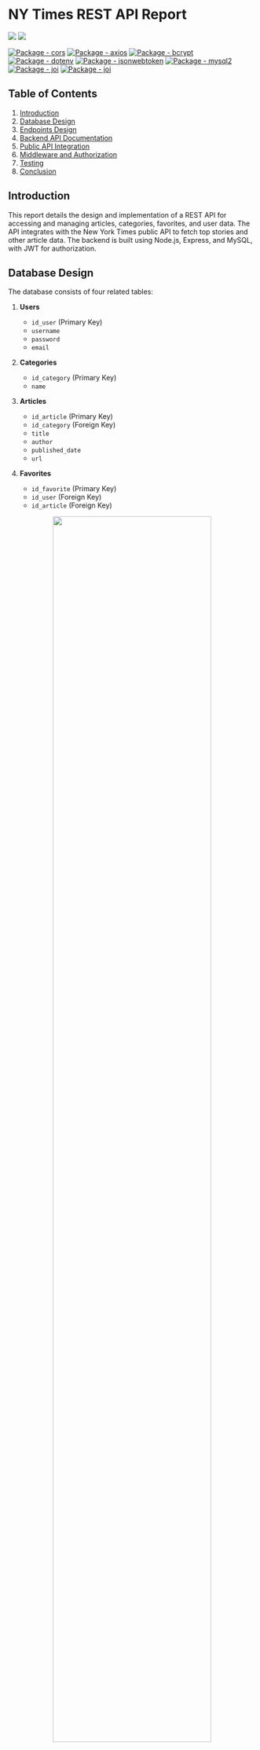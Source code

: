 # NY Times REST API Report

<p>
<a href="https://www.npmjs.com/package/node"><img src="https://img.shields.io/badge/Node.js-43853D?style=for-the-badge&logo=node.js&logoColor=white"></a>
<a href="https://www.npmjs.com/package/express"><img src="https://img.shields.io/badge/Express.js-404D59?style=for-the-badge"></a>
</p>

<p>
    <a href="https://www.npmjs.com/package/cors"><img src="https://img.shields.io/github/package-json/dependency-version/WildanFadillah1512/NyTimesAPI/cors?color=green" alt="Package - cors"></a>
    <a href="https://www.npmjs.com/package/axios"><img src="https://img.shields.io/github/package-json/dependency-version/WildanFadillah1512/NyTimesAPI/axios?color=green" alt="Package - axios"></a>
    <a href="https://www.npmjs.com/package/bcrypt"><img src="https://img.shields.io/github/package-json/dependency-version/WildanFadillah1512/NyTimesAPI/bcryptjs?color=green" alt="Package - bcrypt"></a>
    <a href="https://www.npmjs.com/package/dotenv"><img src="https://img.shields.io/github/package-json/dependency-version/WildanFadillah1512/NyTimesAPI/dotenv?color=green" alt="Package - dotenv"></a>
    <a href="https://www.npmjs.com/package/jsonwebtoken"><img src="https://img.shields.io/github/package-json/dependency-version/WildanFadillah1512/NyTimesAPI/jsonwebtoken?color=green" alt="Package - jsonwebtoken"></a>
    <a href="https://www.npmjs.com/package/mysql2"><img src="https://img.shields.io/github/package-json/dependency-version/WildanFadillah1512/NyTimesAPI/mysql2?color=green" alt="Package - mysql2"></a>
    <a href="https://www.npmjs.com/package/joi"><img src="https://img.shields.io/github/package-json/dependency-version/WildanFadillah1512/NyTimesAPI/joi?color=green" alt="Package - joi"></a>
    <a href="https://www.npmjs.com/package/nodemon"><img src="https://img.shields.io/github/package-json/dependency-version/WildanFadillah1512/NyTimesAPI/nodemon?color=green" alt="Package - joi"></a>
</p>

## Table of Contents

1. [Introduction](#introduction)
2. [Database Design](#database-design)
3. [Endpoints Design](#endpoints-design)
4. [Backend API Documentation](#backend-api-documentation)
5. [Public API Integration](#public-api-integration)
6. [Middleware and Authorization](#middleware-and-authorization)
7. [Testing](#testing)
8. [Conclusion](#conclusion)

## Introduction

This report details the design and implementation of a REST API for accessing and managing articles, categories, favorites, and user data. The API integrates with the New York Times public API to fetch top stories and other article data. The backend is built using Node.js, Express, and MySQL, with JWT for authorization.

## Database Design

The database consists of four related tables:

1. **Users**

   - `id_user` (Primary Key)
   - `username`
   - `password`
   - `email`

2. **Categories**

   - `id_category` (Primary Key)
   - `name`

3. **Articles**

   - `id_article` (Primary Key)
   - `id_category` (Foreign Key)
   - `title`
   - `author`
   - `published_date`
   - `url`

4. **Favorites**
   - `id_favorite` (Primary Key)
   - `id_user` (Foreign Key)
   - `id_article` (Foreign Key)

<p align="center">
        <img width=80% src="./images/erd.png" />
</p>

## Endpoints Design

The API provides a total of **24 endpoints** for managing articles, categories, favorites, and user data, as well as fetching data from the [New York Times API](https://developer.nytimes.com/).

## Backend API Documentation

### Users

- **POST /api/users/register**

  - Parameters: `username`, `password`, `email`
  - Expected Result: `{ message: "User registered successfully" }`

- **POST /api/users/login**

  - Parameters: `username`, `password`, `email`
  - Expected Result: `{ token: "JWT_TOKEN" }`

- **GET /api/users/profile**

  - Headers: `Authorization: Bearer JWT_TOKEN`
  - Expected Result: `{ username, email }`

- **PUT /api/users/profile**

  - Headers: `Authorization: Bearer JWT_TOKEN`
  - Parameters: `username`, `password`, `email`
  - Expected Result: `{ message: "User updated successfully" }`

- **DELETE /api/users/profile**
  - Headers: `Authorization: Bearer JWT_TOKEN`
  - Expected Result: `{ message: "User deleted successfully" }`

### Articles

- **GET /api/articles**

  - Headers: `Authorization: Bearer JWT_TOKEN`
  - Expected Result: `[ { id_article, title, author, published_date, url, category } ]`

- **POST /api/articles**

  - Headers: `Authorization: Bearer JWT_TOKEN`
  - Parameters: `id_category`, `title`, `author`, `published_date`, `url`
  - Expected Result: `{ message: "Article added successfully" }`

- **PUT /api/articles/:id_article**

  - Headers: `Authorization: Bearer JWT_TOKEN`
  - Parameters: `title`, `author`, `published_date`, `url`, `id_category`
  - Expected Result: `{ message: "Article updated successfully" }`

- **DELETE /api/articles/:id_article**
  - Headers: `Authorization: Bearer JWT_TOKEN`
  - Expected Result: `{ message: "Article deleted successfully" }`

### Categories

- **GET /api/categories**

  - Headers: `Authorization: Bearer JWT_TOKEN`
  - Expected Result: `[ { id_category, name } ]`

- **POST /api/categories**

  - Headers: `Authorization: Bearer JWT_TOKEN`
  - Parameters: `name`
  - Expected Result: `{ message: "Category added successfully" }`

- **PUT /api/categories/:id_category**

  - Headers: `Authorization: Bearer JWT_TOKEN`
  - Parameters: `name`
  - Expected Result: `{ message: "Category updated successfully" }`

- **DELETE /api/categories/:id_category**
  - Headers: `Authorization: Bearer JWT_TOKEN`
  - Expected Result: `{ message: "Category deleted successfully" }`

### Favorites

- **GET /api/favorites**

  - Headers: `Authorization: Bearer JWT_TOKEN`
  - Expected Result: `[ { id_favorite, title, author, published_date, url, category } ]`

- **POST /api/favorites**

  - Headers: `Authorization: Bearer JWT_TOKEN`
  - Parameters: `id_article`
  - Expected Result: `{ message: "Added to favorites" }`

- **PUT /api/favorites/:id_favorite**

  - Headers: `Authorization: Bearer JWT_TOKEN`
  - Parameters: `id_article`
  - Expected Result: `{ message: "Favorite updated successfully" }`

- **DELETE /api/favorites/:id_favorite**
  - Headers: `Authorization: Bearer JWT_TOKEN`
  - Expected Result: `{ message: "Removed from favorites" }`

### NY Times

- **GET /api/nyt/top-stories**

  - Headers: `Authorization: Bearer JWT_TOKEN`
  - Expected Result: `{ results: [ ... ] }`

- **GET /api/nyt/search**

  - Headers: `Authorization: Bearer JWT_TOKEN`
  - Parameters: `query`
  - Expected Result: `{ results: [ ... ] }`

- **GET /api/nyt/search/date**

  - Headers: `Authorization: Bearer JWT_TOKEN`
  - Parameters: `query`, `begin_date`, `end_date`
  - Expected Result: `{ results: [ ... ] }`

- **GET /api/nyt/top-stories/:category**

  - Headers: `Authorization: Bearer JWT_TOKEN`
  - Parameters: `category`
  - Expected Result: `{ results: [ ... ] }`

- **GET /api/nyt/most-shared/:period**

  - Headers: `Authorization: Bearer JWT_TOKEN`
  - Parameters: `period`
  - Expected Result: `{ results: [ ... ] }`

- **GET /api/nyt/book-reviews**

  - Headers: `Authorization: Bearer JWT_TOKEN`
  - Parameters: `query`
  - Expected Result: `{ results: [ ... ] }`

- **GET /api/nyt/articles/section/:section**
  - Headers: `Authorization: Bearer JWT_TOKEN`
  - Parameters: `section`
  - Expected Result: `{ results: [ ... ] }`

You can see more details in the following documentation [here](https://documenter.getpostman.com/view/40838067/2sAYQanBYG)

## Testing Result

Each endpoint has been tested using Postman to ensure correct functionality and expected results.

**1. Login**

<p align="center">
        <img src="./images/testing/login.png" />
</p>

**2. NY Times**

<p align="center">
        <img src="./images/testing/ny-times.png" />
</p>

**3. Get Database Article**

<p align="center">
        <img src="./images/testing/article.png" />
</p>

## Public API Integration

The API integrates with the New York Times public API to fetch top stories, search articles, get most shared articles, and book reviews.

## Middleware and Authorization

The API uses several middleware functions for validation and authorization:

- **patternValidation**: Validates request body using Joi.
- **verifyLogin**: Verifies user credentials.
- **verifyToken**: Verifies JWT token.

## Conclusion

This report details the design and implementation of a REST API for managing articles, categories, favorites, and user data, with integration to the New York Times public API. The API uses middleware for validation and authorization, ensuring secure and reliable access to resources.
